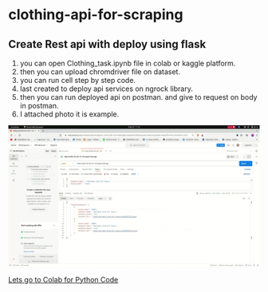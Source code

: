 # clothing-api-for-scraping

## Create Rest api with deploy using flask
1. you can open Clothing_task.ipynb file in colab or kaggle platform.
2. then you can upload chromdriver file on dataset.
3. you can run cell step by step code.
4. last created to deploy api services on ngrock library.
5. then you can run deployed api on postman. and give to request on body in postman.
6. I attached photo it is example.

![Alt text](https://github.com/Sahaj777/clothing-api-for-scraping/blob/main/work_result.png "Output")

[Lets go to Colab for Python Code](https://colab.research.google.com/drive/1xO7uClyQuyoSi3H8PAGc4zL5acEwNA99?usp=sharing)
